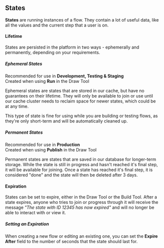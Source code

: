 ## States

**States** are running instances of a flow. They contain a lot of useful data, like all the values and the current step that a user is on.

#### Lifetime

States are persisted in the platform in two ways - ephemerally and permanently, depending on your requirements.

##### Ephemeral States

<aside class="success">Recommended for use in <strong>Development, Testing & Staging</strong></aside>
<aside class="notice">Created when using <strong>Run</strong> in the Draw Tool</aside>

Ephemeral states are states that are stored in our cache, but have no guarantees on their lifetime. They will only be available to join or use until our cache cluster needs to reclaim space for newer states, which could be at any time.

This type of state is fine for using while you are building or testing flows, as they're only short-term and will be automatically cleaned up.

##### Permanent States

<aside class="success">Recommended for use in <strong>Production</strong></aside>
<aside class="notice">Created when using <strong>Publish</strong> in the Draw Tool</aside>

Permanent states are states that are saved in our database for longer-term storage. While the state is still in progress and hasn't reached it's final step, it will be available for joining. Once a state has reached it's final step, it is considered "done" and the state will then be deleted after 3 days.

#### Expiration

States can be set to expire, either in the Draw Tool or the Build Tool. After a state expires, anyone who tries to join or progress through it will receive the message *"The state with ID 12345 has now expired"* and will no longer be able to interact with or view it.

##### Setting an Expiration

When creating a new flow or editing an existing one, you can set the **Expire After** field to the number of seconds that the state should last for.

